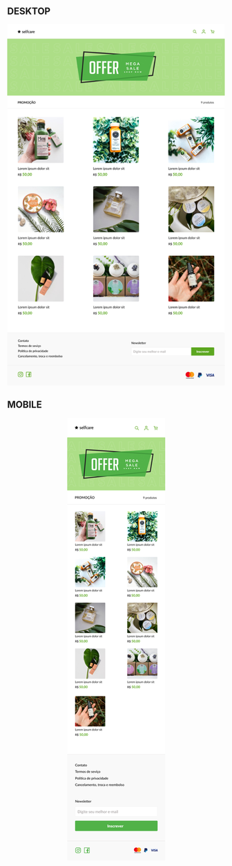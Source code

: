 
## DESKTOP

<div align="center">
	<img src="./design/desktop.png">
</div>

## MOBILE

	
<div align="center">
	<img src="./design/mobile.png">
</div>
